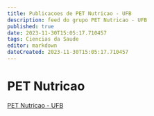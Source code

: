 ```yaml
---
title: Publicacoes de PET Nutricao - UFB 
description: feed do grupo PET Nutricao - UFB
published: true
date: 2023-11-30T15:05:17.710457
tags: Ciencias da Saude
editor: markdown
dateCreated: 2023-11-30T15:05:17.710457
---
```


# PET Nutricao
[PET Nutricao - UFB](/grupo/60PETNutricaoUFB)